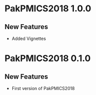 # PakPMICS2018 1.0.0
## New Features 

* Added Vignettes

# PakPMICS2018 0.1.0
## New Features 

* First version of PakPMICS2018
